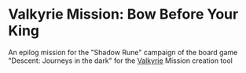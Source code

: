 # Valkyrie Mission: Bow Before Your King

An epilog mission for the "Shadow Rune" campaign of the board game "Descent: Journeys in the dark" for the [Valkyrie](https://github.com/NPBruce/valkyrie/wiki) Mission creation tool 
